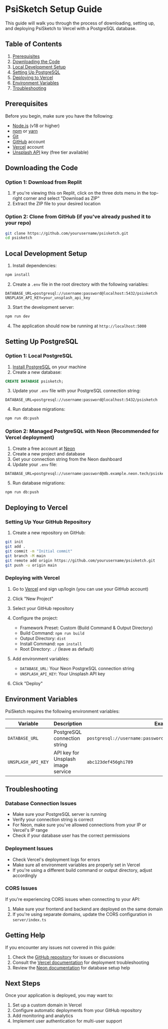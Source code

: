 # PsiSketch Setup Guide

This guide will walk you through the process of downloading, setting up, and deploying PsiSketch to Vercel with a PostgreSQL database.

## Table of Contents

1. [Prerequisites](#prerequisites)
2. [Downloading the Code](#downloading-the-code)
3. [Local Development Setup](#local-development-setup)
4. [Setting Up PostgreSQL](#setting-up-postgresql)
5. [Deploying to Vercel](#deploying-to-vercel)
6. [Environment Variables](#environment-variables)
7. [Troubleshooting](#troubleshooting)

## Prerequisites

Before you begin, make sure you have the following:

- [Node.js](https://nodejs.org/) (v18 or higher)
- [npm](https://www.npmjs.com/) or [yarn](https://yarnpkg.com/)
- [Git](https://git-scm.com/)
- [GitHub](https://github.com/) account
- [Vercel](https://vercel.com/) account
- [Unsplash API](https://unsplash.com/developers) key (free tier available)

## Downloading the Code

### Option 1: Download from Replit

1. If you're viewing this on Replit, click on the three dots menu in the top-right corner and select "Download as ZIP"
2. Extract the ZIP file to your desired location

### Option 2: Clone from GitHub (if you've already pushed it to your repo)

```bash
git clone https://github.com/yourusername/psisketch.git
cd psisketch
```

## Local Development Setup

1. Install dependencies:

```bash
npm install
```

2. Create a `.env` file in the root directory with the following variables:

```
DATABASE_URL=postgresql://username:password@localhost:5432/psisketch
UNSPLASH_API_KEY=your_unsplash_api_key
```

3. Start the development server:

```bash
npm run dev
```

4. The application should now be running at `http://localhost:5000`

## Setting Up PostgreSQL

### Option 1: Local PostgreSQL

1. [Install PostgreSQL](https://www.postgresql.org/download/) on your machine
2. Create a new database:

```sql
CREATE DATABASE psisketch;
```

3. Update your `.env` file with your PostgreSQL connection string:

```
DATABASE_URL=postgresql://username:password@localhost:5432/psisketch
```

4. Run database migrations:

```bash
npm run db:push
```

### Option 2: Managed PostgreSQL with Neon (Recommended for Vercel deployment)

1. Create a free account at [Neon](https://neon.tech/)
2. Create a new project and database
3. Get your connection string from the Neon dashboard
4. Update your `.env` file:

```
DATABASE_URL=postgresql://username:password@db.example.neon.tech/psisketch
```

5. Run database migrations:

```bash
npm run db:push
```

## Deploying to Vercel

### Setting Up Your GitHub Repository

1. Create a new repository on GitHub:

```bash
git init
git add .
git commit -m "Initial commit"
git branch -M main
git remote add origin https://github.com/yourusername/psisketch.git
git push -u origin main
```

### Deploying with Vercel

1. Go to [Vercel](https://vercel.com/) and sign up/login (you can use your GitHub account)
2. Click "New Project"
3. Select your GitHub repository
4. Configure the project:
   - Framework Preset: Custom (Build Command & Output Directory)
   - Build Command: `npm run build`
   - Output Directory: `dist`
   - Install Command: `npm install`
   - Root Directory: `./` (leave as default)

5. Add environment variables:
   - `DATABASE_URL`: Your Neon PostgreSQL connection string
   - `UNSPLASH_API_KEY`: Your Unsplash API key

6. Click "Deploy"

## Environment Variables

PsiSketch requires the following environment variables:

| Variable | Description | Example |
|----------|-------------|---------|
| `DATABASE_URL` | PostgreSQL connection string | `postgresql://username:password@db.example.neon.tech/psisketch` |
| `UNSPLASH_API_KEY` | API key for Unsplash image service | `abc123def456ghi789` |

## Troubleshooting

### Database Connection Issues

- Make sure your PostgreSQL server is running
- Verify your connection string is correct
- For Neon, make sure you've allowed connections from your IP or Vercel's IP range
- Check if your database user has the correct permissions

### Deployment Issues

- Check Vercel's deployment logs for errors
- Make sure all environment variables are properly set in Vercel
- If you're using a different build command or output directory, adjust accordingly

### CORS Issues

If you're experiencing CORS issues when connecting to your API:

1. Make sure your frontend and backend are deployed on the same domain
2. If you're using separate domains, update the CORS configuration in `server/index.ts`

## Getting Help

If you encounter any issues not covered in this guide:

1. Check the [GitHub repository](https://github.com/yourusername/psisketch) for issues or discussions
2. Consult the [Vercel documentation](https://vercel.com/docs) for deployment troubleshooting
3. Review the [Neon documentation](https://neon.tech/docs) for database setup help

## Next Steps

Once your application is deployed, you may want to:

1. Set up a custom domain in Vercel
2. Configure automatic deployments from your GitHub repository
3. Add monitoring and analytics
4. Implement user authentication for multi-user support